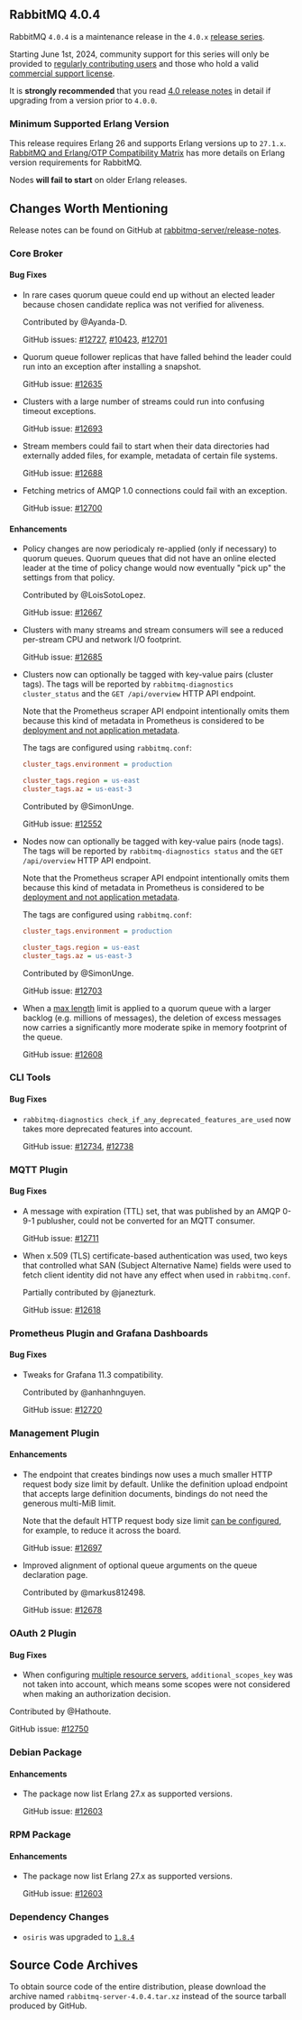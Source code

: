 ## RabbitMQ 4.0.4

RabbitMQ `4.0.4` is a maintenance release in the `4.0.x` [release series](https://www.rabbitmq.com/release-information).

Starting June 1st, 2024, community support for this series will only be provided to [regularly contributing users](https://github.com/rabbitmq/rabbitmq-server/blob/main/COMMUNITY_SUPPORT.md) and those
who hold a valid [commercial support license](https://tanzu.vmware.com/rabbitmq/oss).

It is **strongly recommended** that you read [4.0 release notes](https://github.com/rabbitmq/rabbitmq-server/releases/tag/v4.0.1)
in detail if upgrading from a version prior to `4.0.0`.


### Minimum Supported Erlang Version

This release requires Erlang 26 and supports Erlang versions up to `27.1.x`.
[RabbitMQ and Erlang/OTP Compatibility Matrix](https://www.rabbitmq.com/docs/which-erlang) has more details on
Erlang version requirements for RabbitMQ.

Nodes **will fail to start** on older Erlang releases.


## Changes Worth Mentioning

Release notes can be found on GitHub at [rabbitmq-server/release-notes](https://github.com/rabbitmq/rabbitmq-server/tree/v4.0.x/release-notes).

### Core Broker

#### Bug Fixes

 * In rare cases quorum queue could end up without an elected leader because
   chosen candidate replica was not verified for aliveness.

   Contributed by @Ayanda-D.

   GitHub issues: [#12727](https://github.com/rabbitmq/rabbitmq-server/pull/12727), [#10423](https://github.com/rabbitmq/rabbitmq-server/discussions/10423), [#12701](https://github.com/rabbitmq/rabbitmq-server/discussions/12701)

 * Quorum queue follower replicas that have falled behind the leader could
   run into an exception after installing a snapshot.

   GitHub issue: [#12635](https://github.com/rabbitmq/rabbitmq-server/issues/12635)

 * Clusters with a large number of streams could run into confusing timeout
   exceptions.

   GitHub issue: [#12693](https://github.com/rabbitmq/rabbitmq-server/pull/12693)

 * Stream members could fail to start when their data directories had externally added files,
   for example, metadata of certain file systems.

   GitHub issue: [#12688](https://github.com/rabbitmq/rabbitmq-server/issues/12688)

 * Fetching metrics of AMQP 1.0 connections could fail with an exception.

   GitHub issue: [#12700](https://github.com/rabbitmq/rabbitmq-server/pull/12700)

#### Enhancements

 * Policy changes are now periodicaly re-applied (only if necessary) to quorum queues.
   Quorum queues that did not have an online elected leader at the time
   of policy change would now eventually "pick up" the settings from that policy.

   Contributed by @LoisSotoLopez.

   GitHub issue: [#12667](https://github.com/rabbitmq/rabbitmq-server/pull/12667)

 * Clusters with many streams and stream consumers will see a reduced per-stream CPU and network I/O
   footprint.

   GitHub issue: [#12685](https://github.com/rabbitmq/rabbitmq-server/pull/12685)

 * Clusters now can optionally be tagged with key-value pairs (cluster tags). The tags will
   be reported by `rabbitmq-diagnostics cluster_status` and the `GET /api/overview` HTTP API endpoint.

   Note that the Prometheus scraper API endpoint intentionally omits them because this kind of
   metadata in Prometheus is considered to be [deployment and not application metadata](https://github.com/rabbitmq/rabbitmq-server/issues/12552#issuecomment-2424985095).

   The tags are configured using `rabbitmq.conf`:

   ```ini
   cluster_tags.environment = production

   cluster_tags.region = us-east
   cluster_tags.az = us-east-3
   ```

   Contributed by @SimonUnge.

   GitHub issue: [#12552](https://github.com/rabbitmq/rabbitmq-server/issues/12552)

 * Nodes now can optionally be tagged with key-value pairs (node tags). The tags will
   be reported by `rabbitmq-diagnostics status` and the `GET /api/overview` HTTP API endpoint.

   Note that the Prometheus scraper API endpoint intentionally omits them because this kind of
   metadata in Prometheus is considered to be [deployment and not application metadata](https://github.com/rabbitmq/rabbitmq-server/issues/12552#issuecomment-2424985095).

   The tags are configured using `rabbitmq.conf`:

   ```ini
   cluster_tags.environment = production

   cluster_tags.region = us-east
   cluster_tags.az = us-east-3
   ```

   Contributed by @SimonUnge.

   GitHub issue: [#12703](https://github.com/rabbitmq/rabbitmq-server/pull/12703)

 * When a [max length](https://www.rabbitmq.com/docs/maxlength) limit is applied to a quorum queue with a larger backlog (e.g. millions of messages),
   the deletion of excess messages now carries a significantly more moderate spike in memory footprint
   of the queue.

   GitHub issue: [#12608](https://github.com/rabbitmq/rabbitmq-server/issues/12608)


### CLI Tools

#### Bug Fixes

 * `rabbitmq-diagnostics check_if_any_deprecated_features_are_used` now takes more deprecated features
   into account.

   GitHub issue: [#12734](https://github.com/rabbitmq/rabbitmq-server/pull/12734), [#12738](https://github.com/rabbitmq/rabbitmq-server/pull/12738)


### MQTT Plugin

#### Bug Fixes

 * A message with expiration (TTL) set, that was published by an AMQP 0-9-1 publusher,
   could not be converted for an MQTT consumer.

   GitHub issue: [#12711](https://github.com/rabbitmq/rabbitmq-server/pull/12711)

 * When x.509 (TLS) certificate-based authentication was used, two keys that controlled
   what SAN (Subject Alternative Name) fields were used to fetch client identity did not
   have any effect when used in `rabbitmq.conf`.

   Partially contributed by @janezturk.

   GitHub issue: [#12618](https://github.com/rabbitmq/rabbitmq-server/pull/12618)


### Prometheus Plugin and Grafana Dashboards

#### Bug Fixes

 * Tweaks for Grafana 11.3 compatibility.

   Contributed by @anhanhnguyen.

   GitHub issue: [#12720](https://github.com/rabbitmq/rabbitmq-server/pull/12720)


### Management Plugin

#### Enhancements

 * The endpoint that creates bindings now uses a much smaller HTTP request body
   size limit by default. Unlike the definition upload endpoint that accepts
   large definition documents, bindings do not need the generous multi-MiB limit.

   Note that the default HTTP request body size limit [can be configured](https://www.rabbitmq.com/docs/management#http-body-size-limit),
   for example, to reduce it across the board.

   GitHub issue: [#12697](https://github.com/rabbitmq/rabbitmq-server/pull/12697)

 * Improved alignment of optional queue arguments on the queue declaration page.

   Contributed by @markus812498.

   GitHub issue: [#12678](https://github.com/rabbitmq/rabbitmq-server/pull/12678)


### OAuth 2 Plugin

#### Bug Fixes

 * When configuring [multiple resource servers](https://www.rabbitmq.com/docs/oauth2#multiple-resource-servers-configuration),
  `additional_scopes_key` was not taken into account, which means some scopes were not considered
  when making an authorization decision.

  Contributed by @Hathoute.

   GitHub issue: [#12750](https://github.com/rabbitmq/rabbitmq-server/issues/12750)


### Debian Package

#### Enhancements

 * The package now list Erlang 27.x as supported versions.

   GitHub issue: [#12603](https://github.com/rabbitmq/rabbitmq-server/issues/12603)

### RPM Package

#### Enhancements

 * The package now list Erlang 27.x as supported versions.

   GitHub issue: [#12603](https://github.com/rabbitmq/rabbitmq-server/issues/12603)


### Dependency Changes

  * `osiris` was upgraded to [`1.8.4`](https://github.com/rabbitmq/osiris)


## Source Code Archives

To obtain source code of the entire distribution, please download the archive named `rabbitmq-server-4.0.4.tar.xz`
instead of the source tarball produced by GitHub.
